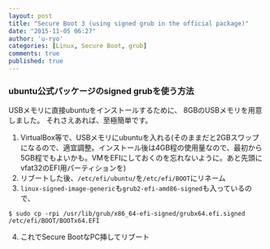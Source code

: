 ```yaml
---
layout: post
title: "Secure Boot 3 (using signed grub in the official package)"
date: "2015-11-05 06:27"
author: 'u-ryo'
categories: [Linux, Secure Boot, grub]
comments: true
published: true
---
```

### ubuntu公式パッケージのsigned grubを使う方法

USBメモリに直接ubuntuをインストールするために、
8GBのUSBメモリを用意しました。
それさえあれば、至極簡単です。

1. VirtualBox等で、USBメモリにubuntuを入れる(そのままだと2GBスワップになるので、適宜調整。インストール後は4GB程の使用量なので、最初から5GB程でもよいかも。VMをEFIにしておくのを忘れないように。あと先頭にvfat32のEFI用パーティションを)
2. リブートした後、`/etc/efi/ubuntu/`を`/etc/efi/BOOT`にリネーム
3. `linux-signed-image-generic`も`grub2-efi-amd86-signed`も入っているので、
```
$ sudo cp -rpi /usr/lib/grub/x86_64-efi-signed/grubx64.efi.signed /etc/efi/BOOT/BOOTx64.EFI
```
4. これでSecure BootなPC挿してリブート